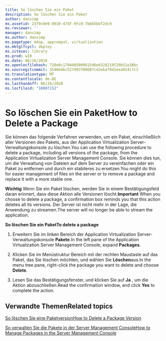 ```yaml
---
title: So löschen Sie ein Paket
description: So löschen Sie ein Paket
author: dansimp
ms.assetid: 23f9c0e9-8910-47df-9fc0-7bbb5bbf2dc9
ms.reviewer: ''
manager: dansimp
ms.author: dansimp
ms.pagetype: mdop, appcompat, virtualization
ms.mktglfcycl: deploy
ms.sitesec: library
ms.prod: w10
ms.date: 06/16/2016
ms.openlocfilehash: 720e8c1704405008015d6e6328219f29b51e38bc
ms.sourcegitcommit: 354664bc527d93f80687cd2eba70d1eea024c7c3
ms.translationtype: MT
ms.contentlocale: de-DE
ms.lasthandoff: 06/26/2020
ms.locfileid: "10807152"
---
```

# <span data-ttu-id="5668a-103">So löschen Sie ein Paket</span><span class="sxs-lookup"><span data-stu-id="5668a-103">How to Delete a Package</span></span>


<span data-ttu-id="5668a-104">Sie können das folgende Verfahren verwenden, um ein Paket, einschließlich aller Versionen des Pakets, aus der Application Virtualization Server-Verwaltungskonsole zu löschen.</span><span class="sxs-lookup"><span data-stu-id="5668a-104">You can use the following procedure to delete a package, including all versions of the package, from the Application Virtualization Server Management Console.</span></span> <span data-ttu-id="5668a-105">Sie können dies tun, um die Verwaltung von Dateien auf dem Server zu vereinfachen oder ein Paket zu entfernen und durch ein stabileres zu ersetzen.</span><span class="sxs-lookup"><span data-stu-id="5668a-105">You might do this for easier management of files on the server or to remove a package and replace it with a more stable one.</span></span>

<span data-ttu-id="5668a-106">**Wichtig**  Wenn Sie ein Paket löschen, werden Sie in einem Bestätigungsfeld daran erinnert, dass diese Aktion alle Versionen löscht.</span><span class="sxs-lookup"><span data-stu-id="5668a-106">**Important** When you choose to delete a package, a confirmation box reminds you that this action deletes all its versions.</span></span> <span data-ttu-id="5668a-107">Der Server ist nicht mehr in der Lage, die Anwendung zu streamen.</span><span class="sxs-lookup"><span data-stu-id="5668a-107">The server will no longer be able to stream the application.</span></span>

 

**<span data-ttu-id="5668a-108">So löschen Sie ein Paket</span><span class="sxs-lookup"><span data-stu-id="5668a-108">To delete a package</span></span>**

1.  <span data-ttu-id="5668a-109">Erweitern Sie im linken Bereich der Application Virtualization Server-Verwaltungskonsole **Pakete**.</span><span class="sxs-lookup"><span data-stu-id="5668a-109">In the left pane of the Application Virtualization Server Management Console, expand **Packages**.</span></span>

2.  <span data-ttu-id="5668a-110">Klicken Sie im Menüstruktur Bereich mit der rechten Maustaste auf das Paket, das Sie löschen möchten, und wählen Sie **Löschen**aus.</span><span class="sxs-lookup"><span data-stu-id="5668a-110">In the menu tree pane, right-click the package you want to delete and choose **Delete**.</span></span>

3.  <span data-ttu-id="5668a-111">Lesen Sie das Bestätigungsfenster, und klicken Sie auf **Ja** , um die Aktion abzuschließen.</span><span class="sxs-lookup"><span data-stu-id="5668a-111">Read the confirmation window, and click **Yes** to complete the action.</span></span>

## <span data-ttu-id="5668a-112">Verwandte Themen</span><span class="sxs-lookup"><span data-stu-id="5668a-112">Related topics</span></span>


[<span data-ttu-id="5668a-113">So löschen Sie eine Paketversion</span><span class="sxs-lookup"><span data-stu-id="5668a-113">How to Delete a Package Version</span></span>](how-to-delete-a-package-version.md)

[<span data-ttu-id="5668a-114">So verwalten Sie die Pakete in der Server Management Console</span><span class="sxs-lookup"><span data-stu-id="5668a-114">How to Manage Packages in the Server Management Console</span></span>](how-to-manage-packages-in-the-server-management-console.md)

 

 






